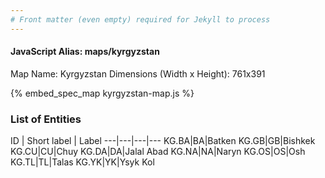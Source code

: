```yaml
---
# Front matter (even empty) required for Jekyll to process
---
```


#### JavaScript Alias: maps/kyrgyzstan

Map Name: Kyrgyzstan
Dimensions (Width x Height): 761x391



{% embed_spec_map kyrgyzstan-map.js %}

### List of Entities

ID | Short label | Label
---|---|---|---
KG.BA|BA|Batken
KG.GB|GB|Bishkek
KG.CU|CU|Chuy
KG.DA|DA|Jalal Abad
KG.NA|NA|Naryn
KG.OS|OS|Osh
KG.TL|TL|Talas
KG.YK|YK|Ysyk Kol

